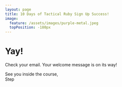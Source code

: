 ```yaml
---
layout: page
title: 10 Days of Tactical Ruby Sign Up Success!
image:
  feature: /assets/images/purple-metal.jpeg
  topPosition: -180px
---
```

# Yay!

Check your email. Your welcome message is on its way!

See you inside the course,<br/>
Step
